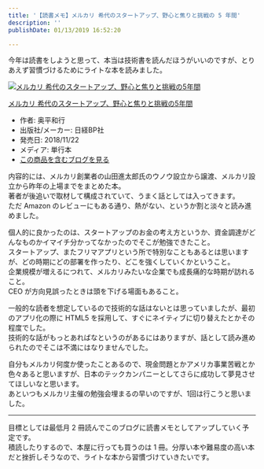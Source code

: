 ```yaml
---
title: '【読書メモ】メルカリ 希代のスタートアップ、野心と焦りと挑戦の 5 年間'
description: ''
publishDate: 01/13/2019 16:52:20

---
```

<p>今年は読書をしようと思って、本当は技術書を読んだほうがいいのですが、とりあえず習慣づけるためにライトな本を読みました。</p>

<p><div class="hatena-asin-detail"><a href="http://www.amazon.co.jp/exec/obidos/ASIN/4822289508/hatena-blog-22/"><img src="https://cdn-ak.f.st-hatena.com/images/fotolife/j/jotaki/20190726/20190726111844.jpg" class="hatena-asin-detail-image" alt="メルカリ  希代のスタートアップ、野心と焦りと挑戦の5年間" title="メルカリ  希代のスタートアップ、野心と焦りと挑戦の5年間"></a><div class="hatena-asin-detail-info"><p class="hatena-asin-detail-title"><a href="http://www.amazon.co.jp/exec/obidos/ASIN/4822289508/hatena-blog-22/">メルカリ  希代のスタートアップ、野心と焦りと挑戦の5年間</a></p><ul><li><span class="hatena-asin-detail-label">作者:</span> 奥平和行</li><li><span class="hatena-asin-detail-label">出版社/メーカー:</span> 日経BP社</li><li><span class="hatena-asin-detail-label">発売日:</span> 2018/11/22</li><li><span class="hatena-asin-detail-label">メディア:</span> 単行本</li><li><a href="http://d.hatena.ne.jp/asin/4822289508/hatena-blog-22" target="_blank">この商品を含むブログを見る</a></li></ul></div><div class="hatena-asin-detail-foot"></div></div></p>

<p>内容的には、メルカリ創業者の山田進太郎氏のウノウ設立から譲渡、メルカリ設立から昨年の上場までをまとめた本。<br/>
著者が後追いで取材して構成されていて、うまく話としては入ってきます。<br/>
ただ Amazon のレビューにもある通り、熱がない、というか割と淡々と読み進めました。</p>

<p>個人的に良かったのは、スタートアップのお金の考え方というか、資金調達がどんなものかイマイチ分かってなかったのでそこが勉強できたこと。<br/>
スタートアップ、またフリマアプリという所で特別なこともあるとは思いますが、どの時期にどの部署を作ったり、どこを強くしていくかということ。<br/>
企業規模が増えるにつれて、メルカリみたいな企業でも成長痛的な時期が訪れること。<br/>
CEO が方向見誤ったときは頭を下げる場面もあること。</p>

<p>一般的な読者を想定しているので技術的な話はないとは思っていましたが、最初のアプリ化の際に HTML5 を採用して、すぐにネイティブに切り替えたとかその程度でした。<br/>
技術的な話がもっとあればなというのがあるにはありますが、話として読み進められたのでそこは不満にはなりませんでした。</p>

<p>自分もメルカリ何度か使ったことあるので、現金問題とかアメリカ事業苦戦とか色々あると思いますが、日本のテックカンパニーとしてさらに成功して夢見させてほしいなと思います。<br/>
あといつもメルカリ主催の勉強会埋まるの早いのですが、1回は行こうと思いました。</p>

<hr />

<p>目標としては最低月 2 冊読んでこのブログに読書メモとしてアップしていく予定です。<br/>
積読したりするので、本屋に行っても買うのは 1 冊。分厚い本や難易度の高い本だと挫折しそうなので、ライトな本から習慣づけていきたいです。</p>
